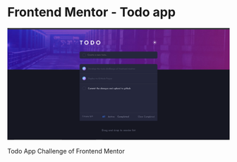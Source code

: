# Frontend Mentor - Todo app

![Design preview for the Todo app coding challenge](./img/preview.png)

Todo App Challenge of Frontend Mentor